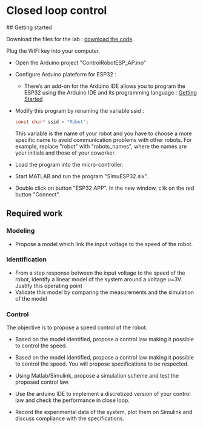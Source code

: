# Closed loop control

## Getting started

Download the files for the lab : [download the code](/Programmes/ControlRobotESP_AP.zip). 

Plug the WIFI key into your computer.

- Open the Arduino project "ControlRobotESP_AP.ino"

- Configure Arduino plateform for ESP32 : 

  - There’s an add-on for the Arduino IDE allows you to program the ESP32 using the Arduino IDE and its programming language : [Getting Started](/GettingStarted.md)

- Modify this program by renaming the variable ssid :

  ```c
  const char* ssid = "Robot";
  ```

  This variable is the name of your robot and you have to choose a more specific name to avoid communication problems with other robots. For example, replace "robot" with "robots_names", where the names are your initials and those of your coworker.

- Load the program into the micro-controller.
- Start MATLAB and run the program "SimuESP32.slx".
- Double click on button "ESP32 APP". In the new window, clik on the red button "Connect".

## Required work 

### Modeling

- Propose a model which link the input voltage to the speed of the robot.

### Identification

- From a step response between the input voltage to the speed of the robot, identify a linear model of the system around a voltage u=3V. Justify this operating point
- Validate this model by comparing the measurements and the simulation of the model

### Control 

The objective is to propose a speed control of the robot. 

- Based on the model identified, propose a control law making it possible to control the speed. 
- Based on the model identified, propose a control law making it possible to control the speed. You will propose specifications to be respected. 

- Using Matlab/Simulink, propose a simulation scheme and test the proposed control law.
- Use the arduino IDE to implement a discretized version of your control law and check the performance in close loop.
- Record the experimental data of the system, plot them on Simulink and discuss compliance with the specifications.

